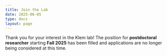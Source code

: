 ```yaml
---
title: Join the Lab
date: 2025-06-05
type: docs
layout: page
---
```


Thank you for your interest in the Klem lab! The position for **postdoctoral researcher** starting **Fall 2025** has been filled and applications are no longer being considered at this time.


